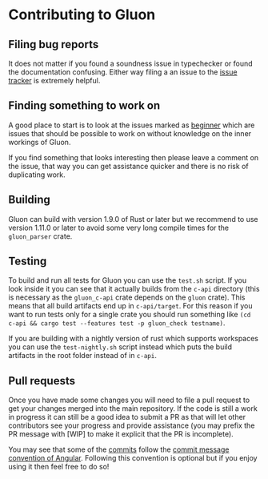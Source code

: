 # Contributing to Gluon

## Filing bug reports

It does not matter if you found a soundness issue in typechecker or found the documentation confusing. Either way filing a an issue to the [issue tracker][] is extremely helpful.

[issue tracker]:https://github.com/Marwes/gluon/issues

## Finding something to work on

A good place to start is to look at the issues marked as [beginner][] which are issues that should be possible to work on without knowledge on the inner workings of Gluon.

If you find something that looks interesting then please leave a comment on the issue, that way you can get assistance quicker and there is no risk of duplicating work.

[beginner]:https://github.com/Marwes/gluon/labels/Beginner

## Building

Gluon can build with version 1.9.0 of Rust or later but we recommend to use version 1.11.0 or later to avoid some very long compile times for the `gluon_parser` crate.

## Testing

To build and run all tests for Gluon you can use the `test.sh` script. If you look inside it you can see that it actually builds from the `c-api` directory (this is necessary as the `gluon_c-api` crate depends on the `gluon` crate). This means that all build artifacts end up in `c-api/target`. For this reason if you want to run tests only for a single crate you should run something like `(cd c-api && cargo test --features test -p gluon_check testname)`.

If you are building with a nightly version of rust which supports workspaces you can use the `test-nightly.sh` script instead which puts the build artifacts in the root folder instead of in `c-api`.

## Pull requests

Once you have made some changes you will need to file a pull request to get your changes merged into the main repository. If the code is still a work in progress it can still be a good idea to submit a PR as that will let other contributors see your progress and provide assistance (you may prefix the PR message with [WIP] to make it explicit that the PR is incomplete).

You may see that some of the [commits](https://github.com/Marwes/gluon/commit/9b36d699c63e482969239ed9f84779f7cd1ad2f3) follow the [commit message convention of Angular](https://github.com/angular/angular.js/blob/master/CONTRIBUTING.md#commit-message-format). Following this convention is optional but if you enjoy using it then feel free to do so! 